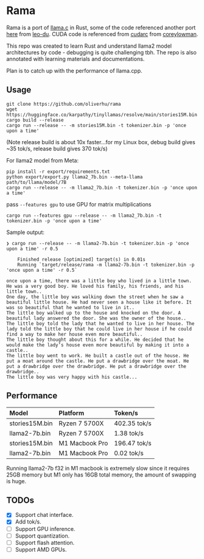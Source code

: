 # Rama

Rama is a port of [llama.c](ttps://github.com/karpathy/llama2.c) in Rust, some of the code referenced another port [here](https://github.com/leo-du/llama2.rs) from [leo-du](https://github.com/leo-du). CUDA code is referenced from [cudarc](https://github.com/coreylowman/cudarc/) from [coreylowman](https://github.com/coreylowman).

This repo was created to learn Rust and understand llama2 model architectures by code - debugging is quite challenging tbh. The repo is also annotated with learning materials and documentations.

Plan is to catch up with the performance of llama.cpp.

## Usage
```
git clone https://github.com/oliverhu/rama
wget https://huggingface.co/karpathy/tinyllamas/resolve/main/stories15M.bin
cargo build --release
cargo run --release -- -m stories15M.bin -t tokenizer.bin -p 'once upon a time'
```
(Note release build is about 10x faster...for my Linux box, debug build gives ~35 tok/s,
release build gives 370 tok/s)

For llama2 model from Meta:
```
pip install -r export/requirements.txt
python export/export.py llama2_7b.bin --meta-llama path/to/llama/model/7B
cargo run --release -- -m llama2_7b.bin -t tokenizer.bin -p 'once upon a time'
```

pass `--features gpu` to use GPU for matrix multiplications
```
cargo run --features gpu --release -- -m llama2_7b.bin -t tokenizer.bin -p 'once upon a time'
```


Sample output:
```
❯ cargo run --release -- -m llama2-7b.bin -t tokenizer.bin -p 'once upon a time' -r 0.5

    Finished release [optimized] target(s) in 0.01s
    Running `target/release/rama -m llama2-7b.bin -t tokenizer.bin -p 'once upon a time' -r 0.5`

once upon a time, there was a little boy who lived in a little town. He was a very good boy. He loved his family, his friends, and his little town..
One day, the little boy was walking down the street when he saw a beautiful little house. He had never seen a house like it before. It was so beautiful that he wanted to live in it..
The little boy walked up to the house and knocked on the door. A beautiful lady answered the door. She was the owner of the house..
The little boy told the lady that he wanted to live in her house. The lady told the little boy that he could live in her house if he could find a way to make her house even more beautiful..
The little boy thought about this for a while. He decided that he would make the lady’s house even more beautiful by making it into a castle..
The little boy went to work. He built a castle out of the house. He put a moat around the castle. He put a drawbridge over the moat. He put a drawbridge over the drawbridge. He put a drawbridge over the drawbridge..
The little boy was very happy with his castle...
```

## Performance
Model          | Platform       | Token/s
:--------------|:---------------|:------------
stories15M.bin | Ryzen 7 5700X  | 402.35 tok/s
llama2-7b.bin  | Ryzen 7 5700X  | 1.38 tok/s
stories15M.bin | M1 Macbook Pro | 196.47 tok/s
llama2-7b.bin  | M1 Macbook Pro | 0.02 tok/s

Running llama2-7b f32 in M1 macbook is extremely slow since it requires 25GB memory but M1 only has 16GB total memory, the amount of swapping is huge.

## TODOs
- [x] Support chat interface.
- [x] Add tok/s.
- [ ] Support GPU inference.
- [ ] Support quantization.
- [ ] Support flash attention.
- [ ] Support AMD GPUs.
